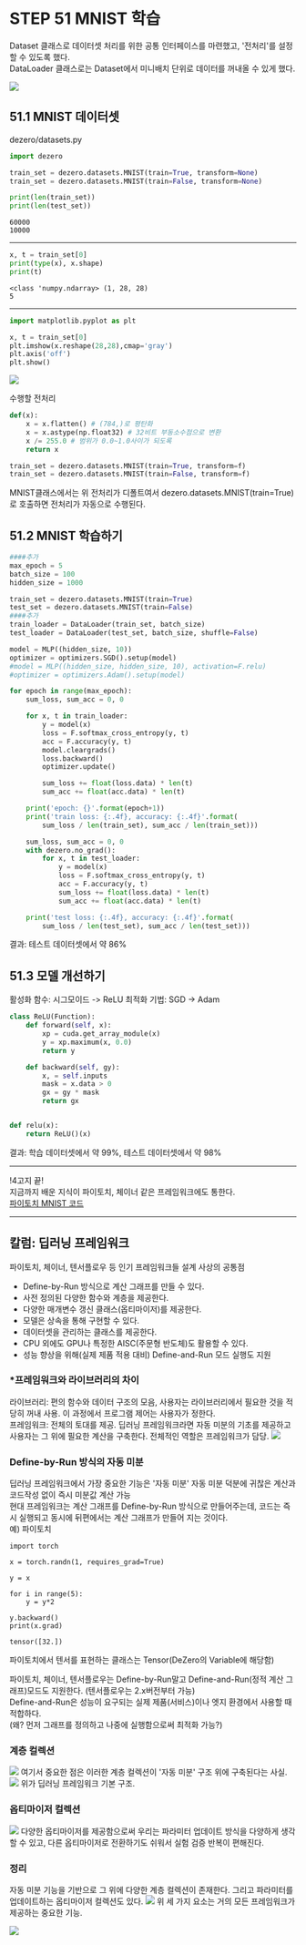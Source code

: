 # STEP 51 MNIST 학습

Dataset 클래스로 데이터셋 처리를 위한 공통 인터페이스를 마련했고, '전처리'를 설정할 수 있도록 했다.  
DataLoader 클래스로는 Dataset에서 미니배치 단위로 데이터를 꺼내올 수 있게 했다.   

<image src = "../../밑바닥3 그림과 수식/그림 51-1.png"> 

## 51.1 MNIST 데이터셋
dezero/datasets.py
```python
import dezero

train_set = dezero.datasets.MNIST(train=True, transform=None)
train_set = dezero.datasets.MNIST(train=False, transform=None)

print(len(train_set))
print(len(test_set))
```
```
60000
10000
```
---

```python
x, t = train_set[0]
print(type(x), x.shape)
print(t)
```
```
<class 'numpy.ndarray> (1, 28, 28)
5
```
---
```python
import matplotlib.pyplot as plt

x, t = train_set[0]
plt.imshow(x.reshape(28,28),cmap='gray')
plt.axis('off')
plt.show()
```
<image src = "../../밑바닥3 그림과 수식/그림 51-2.png">

수행할 전처리
```python
def(x):
    x = x.flatten() # (784,)로 평탄화
    x = x.astype(np.float32) # 32비트 부동소수점으로 변환
    x /= 255.0 # 범위가 0.0~1.0사이가 되도록
    return x

train_set = dezero.datasets.MNIST(train=True, transform=f)
train_set = dezero.datasets.MNIST(train=False, transform=f)
```
MNIST클래스에서는 위 전처리가 디폴트여서 dezero.datasets.MNIST(train=True)로 호출하면 전처리가 자동으로 수행된다.

## 51.2 MNIST 학습하기

```python
####추가
max_epoch = 5
batch_size = 100
hidden_size = 1000

train_set = dezero.datasets.MNIST(train=True)
test_set = dezero.datasets.MNIST(train=False)
####추가
train_loader = DataLoader(train_set, batch_size)
test_loader = DataLoader(test_set, batch_size, shuffle=False)

model = MLP((hidden_size, 10))
optimizer = optimizers.SGD().setup(model)
#model = MLP((hidden_size, hidden_size, 10), activation=F.relu)
#optimizer = optimizers.Adam().setup(model)

for epoch in range(max_epoch):
    sum_loss, sum_acc = 0, 0

    for x, t in train_loader:
        y = model(x)
        loss = F.softmax_cross_entropy(y, t)
        acc = F.accuracy(y, t)
        model.cleargrads()
        loss.backward()
        optimizer.update()

        sum_loss += float(loss.data) * len(t)
        sum_acc += float(acc.data) * len(t)

    print('epoch: {}'.format(epoch+1))
    print('train loss: {:.4f}, accuracy: {:.4f}'.format(
        sum_loss / len(train_set), sum_acc / len(train_set)))

    sum_loss, sum_acc = 0, 0
    with dezero.no_grad():
        for x, t in test_loader:
            y = model(x)
            loss = F.softmax_cross_entropy(y, t)
            acc = F.accuracy(y, t)
            sum_loss += float(loss.data) * len(t)
            sum_acc += float(acc.data) * len(t)

    print('test loss: {:.4f}, accuracy: {:.4f}'.format(
        sum_loss / len(test_set), sum_acc / len(test_set)))
```
결과: 테스트 데이터셋에서 약 86%

## 51.3 모델 개선하기
활성화 함수: 시그모이드 -> ReLU
최적화 기법: SGD -> Adam

```python
class ReLU(Function):
    def forward(self, x):
        xp = cuda.get_array_module(x)
        y = xp.maximum(x, 0.0)
        return y

    def backward(self, gy):
        x, = self.inputs
        mask = x.data > 0
        gx = gy * mask
        return gx


def relu(x):
    return ReLU()(x)
```

결과: 학습 데이터셋에서 약 99%, 테스트 데이터셋에서 약 98%

---
!4고지 끝!  
지금까지 배운 지식이 파이토치, 체이너 같은 프레임워크에도 통한다.  
[파이토치 MNIST 코드](https://github.com/pytorch/examples/blob/main/mnist/main.py)

---
## 칼럼: 딥러닝 프레임워크
파이토치, 체이너, 텐서플로우 등 인기 프레임워크들 설계 사상의 공통점
- Define-by-Run 방식으로 계산 그래프를 만들 수 있다.
- 사전 정의된 다양한 함수와 계층을 제공한다.
- 다양한 매개변수 갱신 클래스(옵티마이저)를 제공한다.
- 모델은 상속을 통해 구현할 수 있다.
- 데이터셋을 관리하는 클래스를 제공한다.
- CPU 외에도 GPU나 특정한 AISC(주문형 반도체)도 활용할 수 있다.
- 성능 향상을 위해(실제 제품 적용 대비) Define-and-Run 모드 실행도 지원

### *프레임워크와 라이브러리의 차이
라이브러리: 편의 함수와 데이터 구조의 모음, 사용자는 라이브러리에서 필요한 것을 적당히 꺼내 사용. 이 과정에서 프로그램 제어는 사용자가 정한다.  
프레임워크: 전체의 토대를 제공. 딥러닝 프레임워크라면 자동 미분의 기초를 제공하고 사용자는 그 위에 필요한 계산을 구축한다. 전체적인 역할은 프레임워크가 담당. 
<image src = "IMG_8880.png"> 

### Define-by-Run 방식의 자동 미분
딥러닝 프레임워크에서 가장 중요한 기능은 '자동 미분' 
자동 미분 덕분에 귀찮은 계산과 코드작성 없이 즉시 미분값 계산 가능  
현대 프레임워크는 계산 그래프를 Define-by-Run 방식으로 만들어주는데, 코드는 즉시 실행되고 동시에 뒤편에서는 계산 그래프가 만들어 지는 것이다.  
예) 파이토치
```pytorch
import torch

x = torch.randn(1, requires_grad=True)

y = x

for i in range(5):
    y = y*2

y.backward()
print(x.grad)
```
```
tensor([32.])
```
파이토치에서 텐서를 표현하는 클래스는 Tensor(DeZero의 Variable에 해당함)

파이토치, 체이너, 텐서플로우는 Define-by-Run말고 Define-and-Run(정적 계산 그래프)모드도 지원한다. (텐서플로우는 2.x버전부터 가능)   
Define-and-Run은 성능이 요구되는 실제 제품(서비스)이나 엣지 환경에서 사용할 때 적합하다.  
(왜? 먼저 그래프를 정의하고 나중에 실행함으로써 최적화 가능?)

### 계층 컬렉션
<image src = "../../밑바닥3 그림과 수식/그림 D-1.png">
여기서 중요한 점은 이러한 계층 컬렉션이 '자동 미분' 구조 위에 구축된다는 사실.
<image src = "../../밑바닥3 그림과 수식/그림 D-2.png">
위가 딥러닝 프레임워크 기본 구조. 

### 옵티마이저 컬렉션
<image src = "../../밑바닥3 그림과 수식/그림 D-3.png">
다양한 옵티마이저를 제공함으로써 우리는 파라미터 업데이트 방식을 다양하게 생각할 수 있고, 다른 옵티마이저로 전환하기도 쉬워서 실험 검증 반복이 편해진다. 

### 정리
자동 미분 기능을 기반으로 그 위에 다양한 계층 컬렉션이 존재한다. 그리고 파라미터를 업데이트하는 옵티마이저 컬렉션도 있다. 
<image src = "../../밑바닥3 그림과 수식/그림 D-4.png">
위 세 가지 요소는 거의 모든 프레임워크가 제공하는 중요한 기능.

<image src = "DeZeroClasses.png">